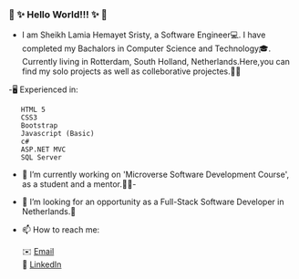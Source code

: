 ### 👋 ✨ Hello World!!! ✨ 👋  

 - I am Sheikh Lamia Hemayet Sristy, a Software Engineer💻. I have completed my Bachalors in Computer Science and Technology🎓. Currently living in Rotterdam, South Holland,
   Netherlands.Here,you can find my solo projects as well as colleborative projectes.📔😊
   
 -🖥️ Experienced in:

       HTML 5
       CSS3
       Bootstrap
       Javascript (Basic)
       c#
       ASP.NET MVC
       SQL Server
      
       

- 🔭 I’m currently working on 'Microverse Software Development Course', as a student and a mentor.🌟🌟- 

- 👀 I’m looking for  an opportunity as a Full-Stack Software Developer in Netherlands.🙋

- 📫 How to reach me:

     
     ✉️ <a href="mailto:lamiasristy@gmail.com?subject=Hello Lamia!">Email</a>     
     💼 [LinkedIn](https://www.linkedin.com/in/lamia-hemayet-sristy/)
